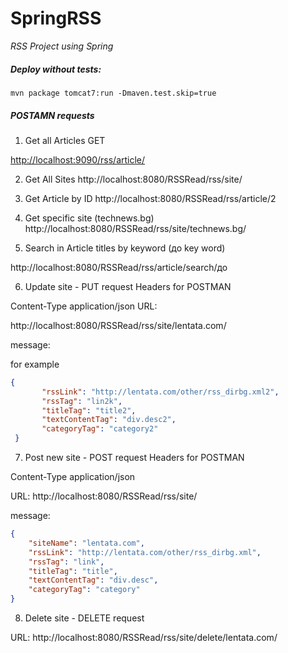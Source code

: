 # SpringRSS

*RSS Project using Spring*

##### Deploy without tests:

 ```maven
mvn package tomcat7:run -Dmaven.test.skip=true
 ```

##### POSTAMN requests
1. Get all Articles GET 

[http://localhost:9090/rss/article/](http://localhost:9090/rss/article/)


2. Get All Sites
http://localhost:8080/RSSRead/rss/site/

3. Get Article by ID
http://localhost:8080/RSSRead/rss/article/2

4. Get specific site (technews.bg)
http://localhost:8080/RSSRead/rss/site/technews.bg/

5. Search in Article titles by keyword (до key word)

http://localhost:8080/RSSRead/rss/article/search/до

6. Update site - PUT request
Headers for POSTMAN 

Content-Type  application/json
URL:

http://localhost:8080/RSSRead/rss/site/lentata.com/

message:

 for example
 ```JSON
 {
 		"rssLink": "http://lentata.com/other/rss_dirbg.xml2",
        "rssTag": "lin2k",
        "titleTag": "title2",
        "textContentTag": "div.desc2",
        "categoryTag": "category2"
  }
  ```
  
7. Post new site - POST request
Headers for POSTMAN 

Content-Type  application/json

URL:
http://localhost:8080/RSSRead/rss/site/

message:
```JSON
{
    "siteName": "lentata.com",
    "rssLink": "http://lentata.com/other/rss_dirbg.xml",
    "rssTag": "link",
    "titleTag": "title",
    "textContentTag": "div.desc",
    "categoryTag": "category"
}
```

8. Delete site - DELETE request

URL:
http://localhost:8080/RSSRead/rss/site/delete/lentata.com/


  
 


